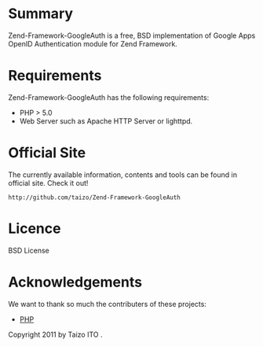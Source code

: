 Summary
=======
Zend-Framework-GoogleAuth is a free, BSD implementation of Google Apps OpenID
Authentication module for Zend Framework.

Requirements
============
Zend-Framework-GoogleAuth has the following requirements:

* PHP > 5.0
* Web Server such as Apache HTTP Server or lighttpd.

Official Site
=============
The currently available information, contents and tools can be found in
official site.  Check it out!

    http://github.com/taizo/Zend-Framework-GoogleAuth

Licence
=======
BSD License

Acknowledgements
================
We want to thank so much the contributers of these projects:

* [PHP](http://www.php.net)


Copyright 2011 by Taizo ITO <taizoster at gmail.com>.
